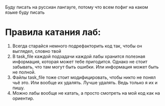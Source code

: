 Буду писать на руссиан лангауге, потому что всем пофиг на каком языке буду писать

# Правила катания лаб:
1. Всегда старайся немного подрефакторить код так, чтобы он выглядел, словно твой
2. В task_file каждой подзадачи каждой лабы хранится полезная информация, которая может тебе пригодится. Однако не стоит забывать, что там могут быть ошибки. Или информация может быть не полной.
3. Файлы task_file тоже стоит модифицировать, чтобы никто не понял чьё это. Или вообще их удалять. Лучше удалять. Ведь только я их и пишу.
4. Можно лабы вообще не катать, а просто смотреть на мой код как на ориентир.
